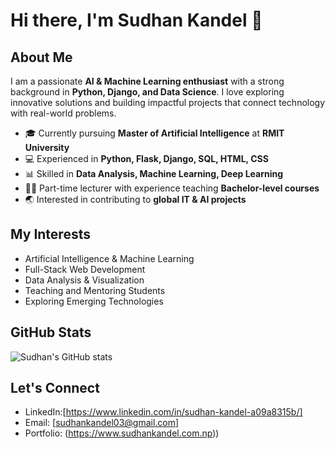 # Hi there, I'm Sudhan Kandel 👋

## About Me
I am a passionate **AI & Machine Learning enthusiast** with a strong background in **Python, Django, and Data Science**. I love exploring innovative solutions and building impactful projects that connect technology with real-world problems.

- 🎓 Currently pursuing **Master of Artificial Intelligence** at **RMIT University**
- 💻 Experienced in **Python, Flask, Django, SQL, HTML, CSS**
- 📊 Skilled in **Data Analysis, Machine Learning, Deep Learning**
- 👨‍🏫 Part-time lecturer with experience teaching **Bachelor-level courses**
- 🌏 Interested in contributing to **global IT & AI projects**

## My Interests
- Artificial Intelligence & Machine Learning
- Full-Stack Web Development
- Data Analysis & Visualization
- Teaching and Mentoring Students
- Exploring Emerging Technologies

## GitHub Stats
![Sudhan's GitHub stats](https://github-readme-stats.vercel.app/api?username=your-github-username&show_icons=true&theme=radical)

## Let's Connect
- LinkedIn:[https://www.linkedin.com/in/sudhan-kandel-a09a8315b/]
- Email: [sudhankandel03@gmail.com]
- Portfolio: (https://www.sudhankandel.com.np))

